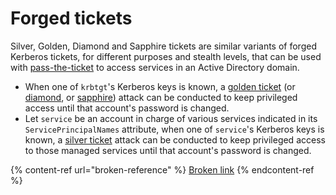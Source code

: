 # Forged tickets

Silver, Golden, Diamond and Sapphire tickets are similar variants of forged Kerberos tickets, for different purposes and stealth levels, that can be used with [pass-the-ticket](broken-reference) to access services in an Active Directory domain.

* When one of `krbtgt`'s Kerberos keys is known, a [golden ticket](broken-reference) (or [diamond](../../movement/kerberos/forged-tickets/diamond.md), or [sapphire](../../movement/kerberos/forged-tickets/sapphire.md)) attack can be conducted to keep privileged access until that account's password is changed.
* Let `service` be an account in charge of various services indicated in its `ServicePrincipalNames` attribute, when one of `service`'s Kerberos keys is known, a [silver ticket](broken-reference) attack can be conducted to keep privileged access to those managed services until that account's password is changed.

{% content-ref url="broken-reference" %}
[Broken link](broken-reference)
{% endcontent-ref %}
